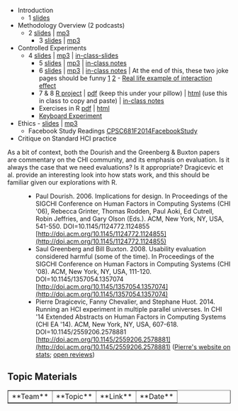 

* Introduction
    * 1 [slides](Teaching/681-1-intro-to-usability.pptx)
* Methodology Overview (2 podcasts)
    * 2 [slides](Teaching/681-2-methodology-overview.pptx) | [mp3](Teaching/681-2-methodology-overview.mp3)
        * 3 [slides](Teaching/681-2-methodology-overview-2.pptx) | [mp3](Teaching/681-2-methodology-overview-2.mp3)
* Controlled Experiments
    * 4 [slides](Teaching/681-3-controlled-experiments.pptx) | [mp3](Teaching/681-3-controlled-experiments.mp3) | [in-class-slides](Teaching/681-3-in-class.pptx)
        * 5 [slides](Teaching/681-4-basic-statistics.pptx) | [mp3](Teaching/681-4-basic-statistics.mp3) | [in-class notes](Teaching/681-4-basic-statistics-class-notes.pdf)
        * 6 [slides](Teaching/681-4-basic-statistics-2.pptx) | [mp3](Teaching/681-4-basic-statistics-2.mp3) | [in-class notes](Teaching/681-4-basic-statistics-2-class-notes.pdf) | At the end of this, these two joke pages should be funny [1](https://mchankins.wordpress.com/2013/11/10/marginally-significant/) [2](https://mchankins.wordpress.com/2013/04/21/still-not-significant-2/) - [Real life example of interaction effect](http://www.eurekalert.org/pub_releases/2015-09/cp-apb091715.php)
        * 7 & 8 [R project](http://r-project.org/) | [pdf](Teaching/681-5-stats-in-r.pdf) (keep this under your pillow) | [html](Teaching/681-5-stats-in-r.html) (use this in class to copy and paste) | [in-class notes](Teaching/681-5-interaction-effect-class-notes.pdf)
        * Exercises in R [pdf](Teaching/681-6-exercises-in-r.pdf) | [html](Teaching/681-6-exercises-in-r.html)
        * [Keyboard Experiment](http://saul.cpsc.ucalgary.ca/pmwiki.php/HCIResources/ModuleMouseTyping)
* Ethics - [slides](Teaching/681-9-ethics.pptx) | [mp3](Teaching/681-9-ethics.mp3)
    * Facebook Study Readings [CPSC681F2014FacebookStudy](F2014FacebookStudy.md)
* Critique on Standard HCI practice

As a bit of context, both the Dourish and the Greenberg & Buxton papers are commentary on the CHI community, and its emphasis on evaluation. Is it always the case that we need evaluations? Is it appropriate? Dragicevic et al. provide an interesting look into how stats work, and this should be familiar given our explorations with R.

<dl><dd>

* Paul Dourish. 2006. Implications for design. In Proceedings of the SIGCHI Conference on Human Factors in Computing Systems (CHI '06), Rebecca Grinter, Thomas Rodden, Paul Aoki, Ed Cutrell, Robin Jeffries, and Gary Olson (Eds.). ACM, New York, NY, USA, 541-550. DOI=10.1145/1124772.1124855 [http://doi.acm.org/10.1145/1124772.1124855](http://doi.acm.org/10.1145/1124772.1124855)
* Saul Greenberg and Bill Buxton. 2008. Usability evaluation considered harmful (some of the time). In Proceedings of the SIGCHI Conference on Human Factors in Computing Systems (CHI '08). ACM, New York, NY, USA, 111-120. DOI=10.1145/1357054.1357074 [http://doi.acm.org/10.1145/1357054.1357074](http://doi.acm.org/10.1145/1357054.1357074)
* Pierre Dragicevic, Fanny Chevalier, and Stephane Huot. 2014. Running an HCI experiment in multiple parallel universes. In CHI '14 Extended Abstracts on Human Factors in Computing Systems (CHI EA '14). ACM, New York, NY, USA, 607-618. DOI=10.1145/2559206.2578881 [http://doi.acm.org/10.1145/2559206.2578881](http://doi.acm.org/10.1145/2559206.2578881) ([Pierre's website on stats](http://www.aviz.fr/badstats); [open reviews](http://www.aviz.fr/wiki/uploads/Research/multixp-reviews-and-discussions.pdf))</dd></dl>

## Topic Materials

<table border="1"><tr><td align="left">**Team**</td><td align="left">**Topic**</td><td align="left">**Link**</td><td>**Date**</td></tr>
</table>
